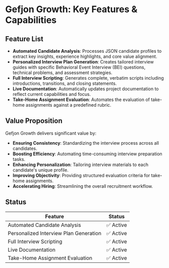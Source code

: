# Gefjon Growth: Key Features & Capabilities

## Feature List

*   **Automated Candidate Analysis**: Processes JSON candidate profiles to extract key insights, experience highlights, and core value alignment.
*   **Personalized Interview Plan Generation**: Creates tailored interview guides with specific Behavioral Event Interview (BEI) questions, technical problems, and assessment strategies.
*   **Full Interview Scripting**: Generates complete, verbatim scripts including introductions, transitions, and closing statements.
*   **Live Documentation**: Automatically updates project documentation to reflect current capabilities and focus.
*   **Take-Home Assignment Evaluation**: Automates the evaluation of take-home assignments against a predefined rubric.

## Value Proposition

Gefjon Growth delivers significant value by:

*   **Ensuring Consistency**: Standardizing the interview process across all candidates.
*   **Boosting Efficiency**: Automating time-consuming interview preparation tasks.
*   **Enhancing Personalization**: Tailoring interview materials to each candidate's unique profile.
*   **Improving Objectivity**: Providing structured evaluation criteria for take-home assignments.
*   **Accelerating Hiring**: Streamlining the overall recruitment workflow.

## Status

| Feature | Status |
|---------|---------|
| Automated Candidate Analysis | ✅ Active |
| Personalized Interview Plan Generation | ✅ Active |
| Full Interview Scripting | ✅ Active |
| Live Documentation | ✅ Active |
| Take-Home Assignment Evaluation | ✅ Active |

<!-- features.md last updated from commit: 64fb3086b3a467d041068352872f75484f2d2a47 -->